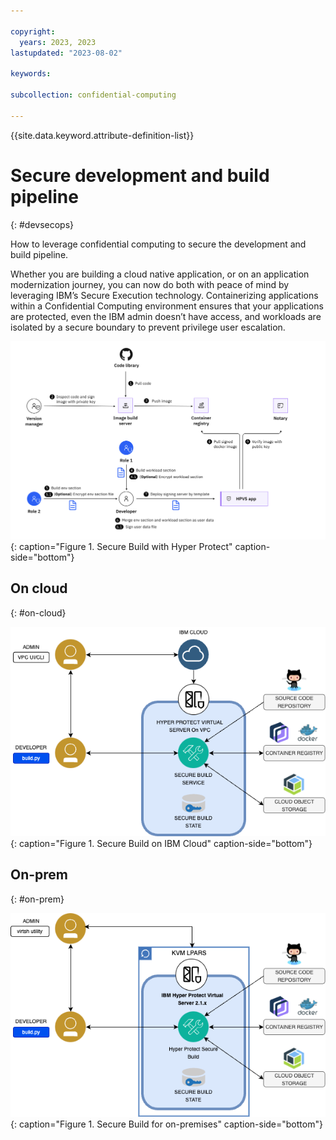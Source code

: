 ```yaml
---

copyright:
  years: 2023, 2023
lastupdated: "2023-08-02"

keywords: 

subcollection: confidential-computing

---
```


{{site.data.keyword.attribute-definition-list}}

# Secure development and build pipeline
{: #devsecops}

How to leverage confidential computing to secure the development and build pipeline.


Whether you are building a cloud native application, or on an application modernization journey, you can now do both with peace of mind by leveraging IBM’s Secure Execution technology.  Containerizing applications within a Confidential Computing environment ensures that your applications are protected, even the IBM admin doesn’t have access, and workloads are isolated by a secure boundary to prevent privilege user escalation. 


![Secure build with Hyper Protect](../images/securebuild-workflow.png){: caption="Figure 1. Secure Build with Hyper Protect" caption-side="bottom"}


## On cloud
{: #on-cloud}


![Secure build on IBM Cloud](../images/securebuild-vpc.png){: caption="Figure 1. Secure Build on IBM Cloud" caption-side="bottom"}


## On-prem
{: #on-prem}



![Secure build for on-premises](../images/securebuild-onprem.png){: caption="Figure 1. Secure Build for on-premises" caption-side="bottom"}